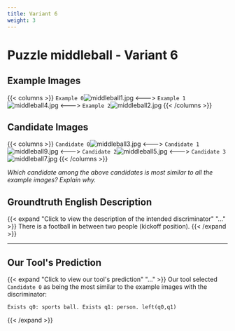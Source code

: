 ```yaml
---
title: Variant 6
weight: 3
---
```


# Puzzle middleball - Variant 6

## Example Images
{{< columns >}}
`Example 0`![middleball1.jpg](/natscene-data/images/middleball1.jpg)
<--->
`Example 1`![middleball4.jpg](/natscene-data/images/middleball4.jpg)
<--->
`Example 2`![middleball2.jpg](/natscene-data/images/middleball2.jpg)
{{< /columns >}}

## Candidate Images
{{< columns >}}
`Candidate 0`![middleball3.jpg](/natscene-data/images/middleball3.jpg)
<--->
`Candidate 1`![middleball9.jpg](/natscene-data/images/middleball9.jpg)
<--->
`Candidate 2`![middleball5.jpg](/natscene-data/images/middleball5.jpg)
<--->
`Candidate 3`![middleball7.jpg](/natscene-data/images/middleball7.jpg)
{{< /columns >}}

*Which candidate among the above candidates is most similar to all the example images? Explain why.*

## Groundtruth English Description

{{< expand "Click to view the description of the intended discriminator" "..." >}}
There is a football in between two people (kickoff position).
{{< /expand >}}

---



## Our Tool's Prediction

{{< expand "Click to view our tool's prediction" "..." >}}
Our tool selected `Candidate 0` as being the most similar to the example images with the discriminator:
```plaintext
Exists q0: sports ball. Exists q1: person. left(q0,q1)
```
{{< /expand >}}
